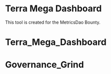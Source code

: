# Terra Mega Dashboard
This tool is created for the MetricsDao Bounty.
# Terra_Mega_Dashboard
# Governance_Grind
